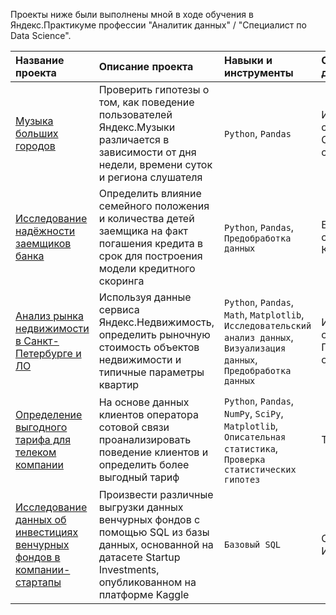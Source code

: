 Проекты ниже были выполнены мной в ходе обучения в Яндекс.Практикуме профессии "Аналитик данных" / "Специалист по Data Science".


|Название проекта|Описание проекта|Навыки и инструменты|Сферы деятельности|Направления деятельности|
|:-|:-|:-|:-|:-|
|[Музыка больших городов](https://github.com/raccoon007/yandex_practicum/tree/main/1_music)|Проверить гипотезы о том, как поведение пользователей Яндекс.Музыки различается в зависимости от дня недели, времени суток и региона слушателя|`Python`, `Pandas`|Интернет-сервисы, <br />Стриминговые сервисы|Data Analyst|
|[Исследование надёжности заемщиков банка](https://github.com/raccoon007/yandex_practicum/tree/main/2_bank)|Определить влияние семейного положения и количества детей заемщика на факт погашения кредита в срок для построения модели кредитного скоринга|`Python`, `Pandas`, `Предобработка данных`|Банковская сфера, <br />Кредитование|Data Analyst, <br />Финансовый аналитик|
|[Анализ рынка недвижимости в Санкт-Петербурге и ЛО](https://github.com/raccoon007/yandex_practicum/tree/main/3_apartments)|Используя данные сервиса Яндекс.Недвижимость, определить рыночную стоимость объектов недвижимости и типичные параметры квартир|`Python`, `Pandas`, `Math`, `Matplotlib`,<br />`Исследовательский анализ данных`, <br />`Визуализация данных`, `Предобработка данных`|Интернет-сервисы, Площадки объявлений|Маркетинг аналитик, <br />Fraud-аналитик, <br />Data Analyst|
|[Определение выгодного тарифа для телеком компании](https://github.com/raccoon007/yandex_practicum/tree/main/4_telekom)|На основе данных клиентов оператора сотовой связи проанализировать поведение клиентов и определить более выгодный тариф|`Python`, `Pandas`, `NumPy`, `SciPy`, `Matplotlib`,<br /> `Описательная статистика`, `Проверка статистических гипотез`|Телеком|Маркетинг аналитик, <br />Продуктовый аналитик, <br />Data Analyst|
|[Исследование данных об инвестициях венчурных фондов в компании-стартапы](https://github.com/raccoon007/yandex_practicum/tree/main/6_basic_sql)|Произвести различные выгрузки данных венчурных фондов с помощью SQL из базы данных, основанной на датасете Startup Investments, опубликованном на  платформе Kaggle|`Базовый SQL`| Cтартапы <br />Инвестиции|Data Analyst <br />Финансовый аналитик <br />Аналитик (универсал)|
